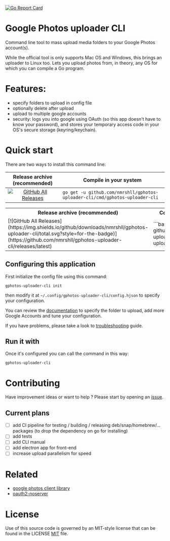 [![Go Report Card](https://goreportcard.com/badge/github.com/nmrshll/gphotos-uploader-cli)](https://goreportcard.com/report/github.com/nmrshll/gphotos-uploader-cli)
<!--- [![Snap Status](https://build.snapcraft.io/badge/nmrshll/gphotos-uploader-cli.svg)](https://build.snapcraft.io/user/nmrshll/gphotos-uploader-cli) --->

# Google Photos uploader CLI

Command line tool to mass upload media folders to your Google Photos account(s).    

While the official tool is only supports Mac OS and Windows, this brings an uploader to Linux too. Lets you upload photos from, in theory, any OS for which you can compile a Go program.     

# Features:

- specify folders to upload in config file
- optionally delete after upload
- upload to multiple google accounts
- security: logs you into google using OAuth (so this app doesn't have to know your password), and stores your temporary access code in your OS's secure storage (keyring/keychain).

# Quick start
There are two ways to install this command line: 

| Release archive (recommended) | Compile in your system |  
| :---------------------------: | ---------------------- |  
| [![GitHub All Releases](https://img.shields.io/github/downloads/nmrshll/gphotos-uploader-cli/total.svg?style=for-the-badge)](https://github.com/nmrshll/gphotos-uploader-cli/releases/latest) | `go get -u github.com/nmrshll/gphotos-uploader-cli/cmd/gphotos-uploader-cli` |  

<table>
<tr>
<th>
Release archive (recommended)
</th>
<th>
Compile in your system
</th>
</tr>

<tr>
<td>
[![GitHub All Releases](https://img.shields.io/github/downloads/nmrshll/gphotos-uploader-cli/total.svg?style=for-the-badge)](https://github.com/nmrshll/gphotos-uploader-cli/releases/latest)
</td>
<td>
```bash
go get -u github.com/nmrshll/gphotos-uploader-cli/cmd/gphotos-uploader-cli
```
</td>
</tr>
</table>

## Configuring this application
First initialize the config file using this command:
```
gphotos-uploader-cli init
```

then modify it at `~/.config/gphotos-uploader-cli/config.hjson` to specify your configuration.

You can review the [documentation](./.docs/configuration.md) to specify the folder to upload, add more Google Accounts and tune your configuration.

If you have problems, please take a look to [troubleshooting](./.docs/installation-troubleshooting.md) guide.

## Run it with 

Once it's configured you can call the command in this way:
```
gphotos-uploader-cli
```    

# Contributing
Have improvement ideas or want to help ? Please start by opening an [issue](https://github.com/nmrshll/gphotos-uploader-cli/issues). 

## Current plans
- [ ] add CI pipeline for testing / building / releasing deb/snap/homebrew/... packages (to drop the dependency on go for installing)
- [ ] add tests
- [ ] add CLI manual
- [ ] add electron app for front-end
- [ ] increase upload parallelism for speed

# Related
- [google photos client library](https://github.com/nmrshll/google-photos-api-client-go)
- [oauth2-noserver](https://github.com/nmrshll/oauth2-noserver)

# License
 
 Use of this source code is governed by an MIT-style license that can be found in the LICENSE [MIT](./.docs/LICENSE) file.
